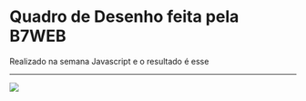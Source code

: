 <h1>Quadro de Desenho feita pela B7WEB</h1>
<p>Realizado na semana Javascript e o resultado é esse</p>

<hr>
<img src="DesgnBoard">
